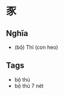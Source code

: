 # 豕

## Nghĩa
* (bộ) Thỉ (con heo)

## Tags
* bộ thủ
* bộ thủ 7 nét

<script>window.HANZI_FIELD='豕';</script>
